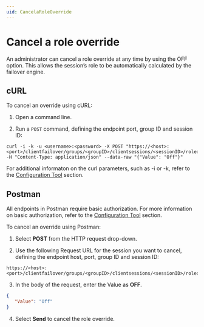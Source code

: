 ```yaml
---
uid: CancelaRoleOverride
---
```


# Cancel a role override

An administrator can cancel a role override at any time by using the OFF option. This allows the session’s role to be automatically calculated by the failover engine.

## cURL

To cancel an override using cURL:

1. Open a command line.

2. Run a `POST` command, defining the endpoint port, group ID and session ID:

```
curl -i -k -u <username>:<password> -X POST "https://<host>:<port>/clientfailover/groups/<groupID>/clientsessions/<sessionID>/roleoverride" -H "Content-Type: application/json" --data-raw "{"Value": "Off"}"
```

For additional informaton on the curl parameters, such as -i or -k, refer to the [Configuration Tool](xref:ConfigurationTools) section.

## Postman

All endpoints in Postman require basic authorization. For more information on basic authorization, refer to the [Configuration Tool](xref:ConfigurationTools) section.

To cancel an override using Postman:

1. Select **POST** from the HTTP request drop-down.

2. Use the following Request URL for the session you want to cancel, defining the endpoint host, port, group ID and session ID:

```
https://<host>:<port>/clientfailover/groups/<groupID>/clientsessions/<sessionID>/roleoverride
```

   

3. In the body of the request, enter the Value as **OFF**.

```json
{
   "Value": "Off"
}
```

4. Select **Send** to cancel the role override. 

 
